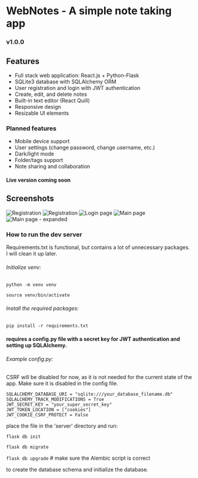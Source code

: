 # WebNotes - A simple note taking app
### v1.0.0

## Features
- Full stack web application: React.js + Python-Flask
- SQLite3 database with SQLAlchemy ORM
- User registration and login with JWT authentication
- Create, edit, and delete notes
- Built-in text editor (React Quill)
- Responsive design
- Resizable UI elements

### Planned features
- Mobile device support
- User settings (change password, change username, etc.)
- Dark/light mode
- Folder/tags support
- Note sharing and collaboration

#### Live version coming soon

## Screenshots
![Registration](https://i.imgur.com/EjM55lp.png)
![Registration](https://i.imgur.com/8aaIe5x.png)
![Login page](https://i.imgur.com/Da5gDiw.png)
![Main page](https://i.imgur.com/Cc59mDu.png)
![Main page - expanded](https://i.imgur.com/GARWhTx.png)

### How to run the dev server
Requirements.txt is functional, but contains a lot of unnecessary packages. I will clean it up later.
###### Initialize venv:
```python -m venv venv```

```source venv/bin/activate```
###### Install the required packages:
```pip install -r requirements.txt```
#### requires a config.py file with a secret key for JWT authentication and setting up SQLAlchemy.


###### Example config.py: 
CSRF will be disabled for now, as it is not needed for the current state of the app. Make sure it is disabled in the config file.

```
SQLALCHEMY_DATABASE_URI = "sqlite:///your_database_filename.db"
SQLALCHEMY_TRACK_MODIFICATIONS = True
JWT_SECRET_KEY = "your_super_secret_key"
JWT_TOKEN_LOCATION = ["cookies"]
JWT_COOKIE_CSRF_PROTECT = False
```

place the file in the 'server' directory and run:

```flask db init```

```flask db migrate```

```flask db upgrade``` # make sure the Alembic script is correct


to create the database schema and initialize the database.



